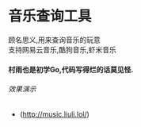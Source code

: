# 音乐查询工具
顾名思义,用来查询音乐的玩意  
支持网易云音乐,酷狗音乐,虾米音乐  
#### 村雨也是初学Go,代码写得烂的话莫见怪.  

###### 效果演示
* (http://music.liuli.lol/)